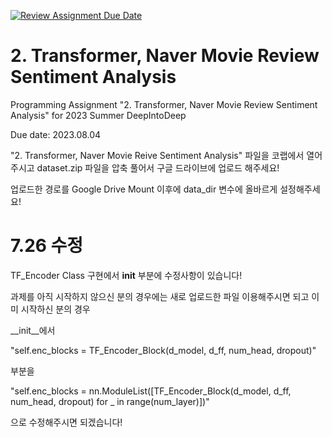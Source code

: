 [![Review Assignment Due Date](https://classroom.github.com/assets/deadline-readme-button-24ddc0f5d75046c5622901739e7c5dd533143b0c8e959d652212380cedb1ea36.svg)](https://classroom.github.com/a/-S271Q8a)
# 2. Transformer, Naver Movie Review Sentiment Analysis
Programming Assignment "2. Transformer, Naver Movie Review Sentiment Analysis" for 2023 Summer DeepIntoDeep


Due date: 2023.08.04

"2. Transformer, Naver Movie Reive Sentiment Analysis" 파일을 코랩에서 열어주시고 dataset.zip 파일을 압축 풀어서 구글 드라이브에 업로드 해주세요!


업로드한 경로를 Google Drive Mount 이후에 data_dir 변수에 올바르게 설정해주세요!

# 7.26 수정


TF_Encoder Class 구현에서 __init__ 부분에 수정사항이 있습니다!

과제를 아직 시작하지 않으신 분의 경우에는 새로 업로드한 파일 이용해주시면 되고 이미 시작하신 분의 경우

__init__에서 

"self.enc_blocks = TF_Encoder_Block(d_model, d_ff, num_head, dropout)"

부분을

"self.enc_blocks = nn.ModuleList([TF_Encoder_Block(d_model, d_ff, num_head, dropout) for _ in range(num_layer)])"

으로 수정해주시면 되겠습니다!
